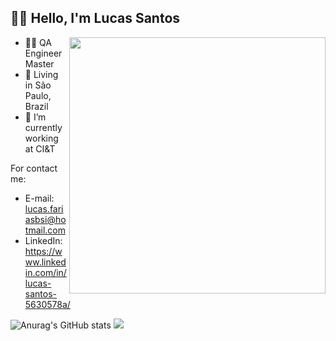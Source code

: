 ## 👋🏾 Hello, I'm Lucas Santos
<img align="right" height="410em" src="link da imagem aqui"/>

- 👨‍💻 QA Engineer Master
- 📌 Living in São Paulo, Brazil
- 💼 I’m currently working at CI&T

For contact me:
- E-mail: lucas.fariasbsi@hotmail.com
- LinkedIn: https://www.linkedin.com/in/lucas-santos-5630578a/

![Anurag's GitHub stats](https://github-readme-stats.vercel.app/api?username=LucasSantos1091&show_icons=true&bg_color=131210&title_color=db241c&icon_color=db241c&text_color=efefef)
<img src="https://github-readme-stats.vercel.app/api/top-langs/?username=LucasSantos1091&langs_count=16&theme=dark&layout=compact"/>
